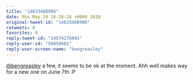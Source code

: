 ```yaml
---
title: "14633488906"
date: Mon May 24 16:28:28 +0000 2010
original-tweet-id: "14633488906"
retweets: 0
favorites: 0
reply-tweet-id: "14574278845"
reply-user-id: "50050601"
reply-user-screen-name: "bengreasley"
---
```

<a href="https://twitter.com/bengreasley">@bengreasley</a> a few, it seems to be ok at the moment. Ahh well makes way for a new one on June 7th :P
